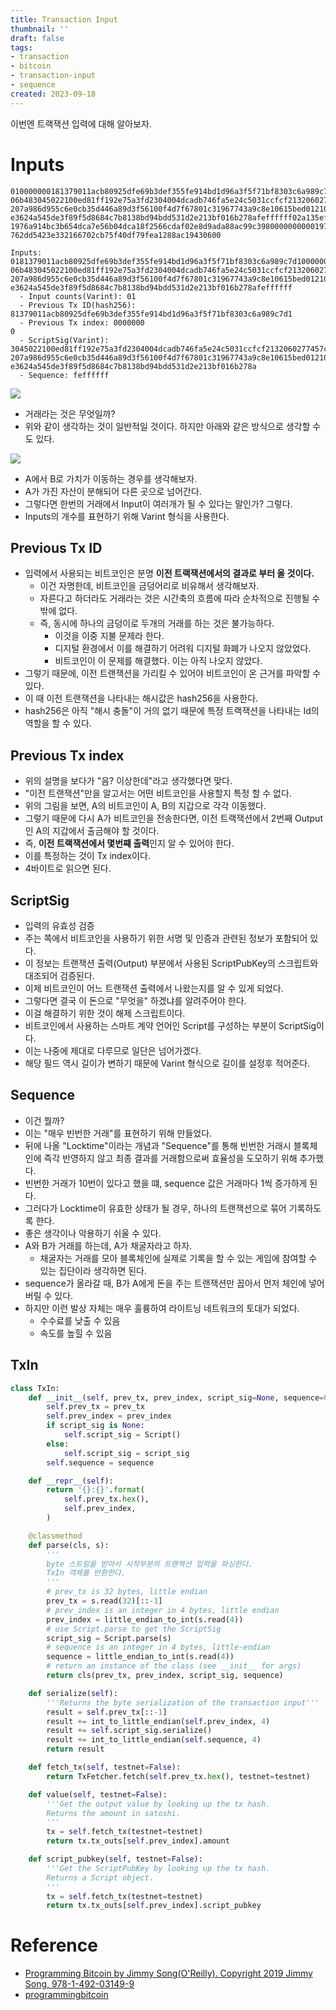 ```yaml
---
title: Transaction Input
thumbnail: ''
draft: false
tags:
- transaction
- bitcoin
- transaction-input
- sequence
created: 2023-09-18
---
```


이번엔 트랙잭션 입력에 대해 알아보자.

# Inputs

````
010000000181379011acb80925dfe69b3def355fe914bd1d96a3f5f71bf8303c6a989c7d10000000
06b483045022100ed81ff192e75a3fd2304004dcadb746fa5e24c5031ccfcf2132060277457c98f02
207a986d955c6e0cb35d446a89d3f56100f4d7f67801c31967743a9c8e10615bed01210349fc4e631
e3624a545de3f89f5d8684c7b8138bd94bdd531d2e213bf016b278afeffffff02a135ef0100000000
1976a914bc3b654dca7e56b04dca18f2566cdaf02e8d9ada88ac99c39800000000001976a9141c4bc
762dd5423e332166702cb75f40df79fea1288ac19430600

Inputs: 0181379011acb80925dfe69b3def355fe914bd1d96a3f5f71bf8303c6a989c7d10000000
06b483045022100ed81ff192e75a3fd2304004dcadb746fa5e24c5031ccfcf2132060277457c98f02
207a986d955c6e0cb35d446a89d3f56100f4d7f67801c31967743a9c8e10615bed01210349fc4e631
e3624a545de3f89f5d8684c7b8138bd94bdd531d2e213bf016b278afeffffff
  - Input counts(Varint): 01
  - Previous Tx ID(hash256): 81379011acb80925dfe69b3def355fe914bd1d96a3f5f71bf8303c6a989c7d1
  - Previous Tx index: 0000000
0
  - ScriptSig(Varint): 3045022100ed81ff192e75a3fd2304004dcadb746fa5e24c5031ccfcf2132060277457c98f02
207a986d955c6e0cb35d446a89d3f56100f4d7f67801c31967743a9c8e10615bed01210349fc4e631
e3624a545de3f89f5d8684c7b8138bd94bdd531d2e213bf016b278a
  - Sequence: feffffff

````

![](BitcoinProgramming_12_TransactionInput_0.png)

* 거래라는 것은 무엇일까?
* 위와 같이 생각하는 것이 일반적일 것이다. 하지만 아래와 같은 방식으로 생각할 수도 있다.

![](BitcoinProgramming_12_TransactionInput_1.png)

* A에서 B로 가치가 이동하는 경우를 생각해보자.
* A가 가진 자산이 분해되어 다른 곳으로 넘어간다.
* 그렇다면 한번의 거래에서 Input이 여러개가 될 수 있다는 말인가? 그렇다.
* Inputs의 개수를 표현하기 위해 Varint 형식을 사용한다.

## Previous Tx ID

* 입력에서 사용되는 비트코인은 분명 **이전 트랙잭션에서의 결과로 부터 올 것이다.**
  * 이건 자명한데, 비트코인을 금덩어리로 비유해서 생각해보자.
  * 자른다고 하더라도 거래라는 것은 시간축의 흐름에 따라 순차적으로 진행될 수 밖에 없다.
  * 즉, 동시에 하나의 금덩이로 두개의 거래를 하는 것은 불가능하다.
    * 이것을 이중 지불 문제라 한다.
    * 디지털 환경에서 이를 해결하기 어려워 디지털 화폐가 나오지 않았었다.
    * 비트코인이 이 문제를 해결했다. 이는 아직 나오지 않았다.
* 그렇기 때문에, 이전 트랜잭션을 가리킬 수 있어야 비트코인이 온 근거를 파악할 수 있다.
* 이 때 이전 트랜잭션을 나타내는 해시값은 hash256을 사용한다.
* hash256은 아직 "해시 충돌"이 거의 없기 때문에 특정 트랙잭션을 나타내는 Id의 역할을 할 수 있다.

## Previous Tx index

* 위의 설명을 보다가 "음? 이상한데"라고 생각했다면 맞다.
* "이전 트랜잭션"만을 알고서는 어떤 비트코인을 사용할지 특정 할 수 없다.
* 위의 그림을 보면, A의 비트코인이 A, B의 지갑으로 각각 이동했다.
* 그렇기 때문에 다시 A가 비트코인을 전송한다면, 이전 트랙잭션에서 2번째 Output인 A의 지갑에서 출금해야 할 것이다.
* 즉, **이전 트랙잭션에서 몇번쨰 출력**인지 알 수 있어야 한다.
* 이를 특정하는 것이 Tx index이다.
* 4바이트로 읽으면 된다.

## ScriptSig

* 입력의 유효성 검증
* 주는 쪽에서 비트코인을 사용하기 위한 서명 및 인증과 관련된 정보가 포함되어 있다. 
* 이 정보는 트랜잭션 출력(Output) 부분에서 사용된 ScriptPubKey의 스크립트와 대조되어 검증된다.
* 이제 비트코인이 어느 트랜잭션 출력에서 나왔는지를 알 수 있게 되었다.
* 그렇다면 결국 이 돈으로 "무엇을" 하겠냐를 알려주어야 한다.
* 이걸 해결하기 위한 것이 해제 스크립트이다.
* 비트코인에서 사용하는 스마트 계약 언어인 Script를 구성하는 부분이 ScriptSig이다.
* 이는 나중에 제대로 다루므로 일단은 넘어가겠다.
* 해당 필드 역시 길이가 변하기 때문에 Varint 형식으로 길이를 설정후 적어준다.

## Sequence

* 이건 뭘까?
* 이는 "매우 빈번한 거래"를 표현하기 위해 만들었다.
* 뒤에 나올 "Locktime"이라는 개념과 "Sequence"를 통해 빈번한 거래시 블록체인에 즉각 반영하지 않고 최종 결과를 거래함으로써 효율성을 도모하기 위해 추가했다.
* 빈번한 거래가 10번이 있다고 했을 떄, sequence 값은 거래마다 1씩 증가하게 된다.
* 그러다가 Locktime이 유효한 상태가 될 경우, 하나의 트랜잭션으로 묶어 기록하도록 한다.
* 좋은 생각이나 악용하기 쉬울 수 있다.
* A와 B가 거래를 하는데, A가 채굴자라고 하자.
  * 채굴자는 거래를 모아 블록체인에 실제로 기록을 할 수 있는 게임에 참여할 수 있는 집단이라 생각하면 된다.
* sequence가 올라갈 때, B가 A에게 돈을 주는 트랜잭션만 꼽아서 먼저 체인에 넣어버릴 수 있다.
* 하지만 이런 발상 자체는 매우 훌륭하여 라이트닝 네트워크의 토대가 되었다.
  * 수수료를 낮출 수 있음
  * 속도를 높힐 수 있음

## TxIn

````python
class TxIn:
    def __init__(self, prev_tx, prev_index, script_sig=None, sequence=0xffffffff):
        self.prev_tx = prev_tx
        self.prev_index = prev_index
        if script_sig is None:
            self.script_sig = Script()
        else:
            self.script_sig = script_sig
        self.sequence = sequence

    def __repr__(self):
        return '{}:{}'.format(
            self.prev_tx.hex(),
            self.prev_index,
        )

    @classmethod
    def parse(cls, s):
        '''
        byte 스트림을 받아서 시작부분의 트랜잭션 입력을 파싱한다.
        TxIn 객체를 반환한다.
        '''
        # prev_tx is 32 bytes, little endian
        prev_tx = s.read(32)[::-1]
        # prev_index is an integer in 4 bytes, little endian
        prev_index = little_endian_to_int(s.read(4))
        # use Script.parse to get the ScriptSig
        script_sig = Script.parse(s)
        # sequence is an integer in 4 bytes, little-endian
        sequence = little_endian_to_int(s.read(4))
        # return an instance of the class (see __init__ for args)
        return cls(prev_tx, prev_index, script_sig, sequence)

    def serialize(self):
        '''Returns the byte serialization of the transaction input'''
        result = self.prev_tx[::-1]
        result += int_to_little_endian(self.prev_index, 4)
        result += self.script_sig.serialize()
        result += int_to_little_endian(self.sequence, 4)
        return result

    def fetch_tx(self, testnet=False):
        return TxFetcher.fetch(self.prev_tx.hex(), testnet=testnet)

    def value(self, testnet=False):
        '''Get the output value by looking up the tx hash.
        Returns the amount in satoshi.
        '''
        tx = self.fetch_tx(testnet=testnet)
        return tx.tx_outs[self.prev_index].amount

    def script_pubkey(self, testnet=False):
        '''Get the ScriptPubKey by looking up the tx hash.
        Returns a Script object.
        '''
        tx = self.fetch_tx(testnet=testnet)
        return tx.tx_outs[self.prev_index].script_pubkey

````

# Reference

* [Programming Bitcoin by Jimmy Song(O'Reilly). Copyright 2019 Jimmy Song, 978-1-492-03149-9](https://product.kyobobook.co.kr/detail/S000001810191?LINK=NVB&NaPm=ct%3Dlco3jtn4%7Cci%3Dbf430ef307d43aa5d2aed075a40675b99aea5dd1%7Ctr%3Dboksl1%7Csn%3D5342564%7Chk%3D30b6603d08172940787f2adaf8fa881b7ca80517)
* [programmingbitcoin](https://github.com/jimmysong/programmingbitcoin)
